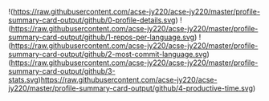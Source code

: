 !(https://raw.githubusercontent.com/acse-jy220/acse-jy220/master/profile-summary-card-output/github/0-profile-details.svg)
!(https://raw.githubusercontent.com/acse-jy220/acse-jy220/master/profile-summary-card-output/github/1-repos-per-language.svg) !(https://raw.githubusercontent.com/acse-jy220/acse-jy220/master/profile-summary-card-output/github/2-most-commit-language.svg)
(https://raw.githubusercontent.com/acse-jy220/acse-jy220/master/profile-summary-card-output/github/3-stats.svg)https://raw.githubusercontent.com/acse-jy220/acse-jy220/master/profile-summary-card-output/github/4-productive-time.svg)
